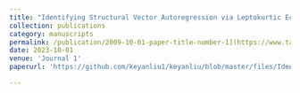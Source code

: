 ```yaml
---
title: "Identifying Structural Vector Autoregression via Leptokurtic Economic Shocks"
collection: publications
category: manuscripts
permalink: /publication/2009-10-01-paper-title-number-1](https://www.tandfonline.com/doi/full/10.1080/07350015.2019.1629940)
date: 2023-10-01
venue: 'Journal 1'
paperurl: 'https://github.com/keyanliu1/keyanliu/blob/master/files/Identifying%20Structural%20Vector%20Autoregression%20via%20Leptokurtic%20Economic%20Shocks%20(1).pdf'

---
```


